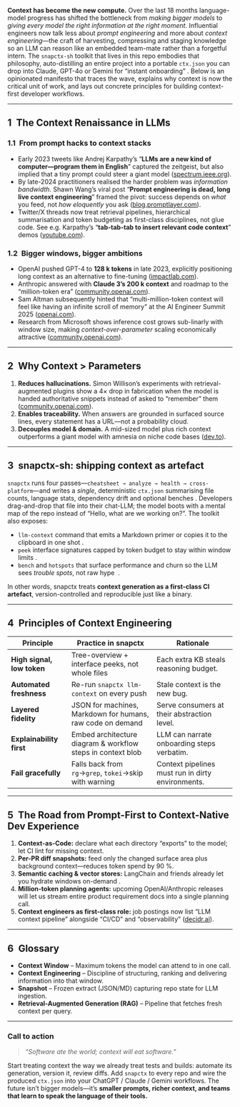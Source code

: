 **Context has become the new compute.**  Over the last 18 months language-model progress has shifted the bottleneck from *making bigger models* to *giving every model the right information at the right moment*.  Influential engineers now talk less about *prompt engineering* and more about *context engineering*—the craft of harvesting, compressing and staging knowledge so an LLM can reason like an embedded team-mate rather than a forgetful intern.  The `snapctx-sh` toolkit that lives in this repo embodies that philosophy, auto-distilling an entire project into a portable `ctx.json` you can drop into Claude, GPT-4o or Gemini for “instant onboarding” .  Below is an opinionated manifesto that traces the wave, explains why context is now the critical unit of work, and lays out concrete principles for building context-first developer workflows.

---

## 1 The Context Renaissance in LLMs

### 1.1 From prompt hacks to context stacks

* Early 2023 tweets like Andrej Karpathy’s “**LLMs are a new kind of computer—program them in English**” captured the zeitgeist, but also implied that a tiny prompt could steer a giant model﻿ ([spectrum.ieee.org][1]).
* By late-2024 practitioners realised the harder problem was *information bandwidth*.  Shawn Wang’s viral post “**Prompt engineering is dead, long live context engineering**” framed the pivot: success depends on *what* you feed, not *how eloquently* you ask ([blog.promptlayer.com][2]).
* Twitter/X threads now treat retrieval pipelines, hierarchical summarisation and token budgeting as first-class disciplines, not glue code.  See e.g. Karpathy’s “**tab-tab-tab to insert relevant code context**” demos ([youtube.com][3]).

### 1.2 Bigger windows, bigger ambitions

* OpenAI pushed GPT-4 to **128 k tokens** in late 2023, explicitly positioning long context as an alternative to fine-tuning ([impactlab.com][4]).
* Anthropic answered with **Claude 3’s 200 k context** and roadmap to the “million-token era” ([community.openai.com][5]).
* Sam Altman subsequently hinted that “multi-million-token context will feel like having an infinite scroll of memory” at the AI Engineer Summit 2025 ([openai.com][6]).
* Research from Microsoft shows inference cost grows sub-linarly with window size, making *context-over-parameter* scaling economically attractive ([community.openai.com][7]).

---

## 2 Why Context > Parameters

1. **Reduces hallucinations.**  Simon Willison’s experiments with retrieval-augmented plugins show a 4× drop in fabrication when the model is handed authoritative snippets instead of asked to “remember” them ([community.openai.com][8]).
2. **Enables traceability.**  When answers are grounded in surfaced source lines, every statement has a URL—not a probability cloud.
3. **Decouples model & domain.**  A mid-sized model plus rich context outperforms a giant model with amnesia on niche code bases ﻿([dev.to][9]).

---

## 3 snapctx-sh: shipping context as artefact

`snapctx` runs four passes—`cheatsheet → analyze → health → cross-platform`—and writes a *single*, deterministic `ctx.json` summarising file counts, language stats, dependency drift and optional benches .  Developers drag-and-drop that file into their chat-LLM; the model boots with a mental map of the repo instead of “Hello, what are we working on?”.  The toolkit also exposes:

* `llm-context` command that emits a Markdown primer or copies it to the clipboard in one shot   .
* `peek` interface signatures capped by token budget to stay within window limits .
* `bench` and `hotspots` that surface performance and churn so the LLM sees *trouble spots*, not raw hype ﻿ .

In other words, snapctx treats **context generation as a first-class CI artefact**, version-controlled and reproducible just like a binary.

---

## 4 Principles of Context Engineering

| Principle                  | Practice in snapctx                                           | Rationale                                         |
| -------------------------- | ------------------------------------------------------------- | ------------------------------------------------- |
| **High signal, low token** | Tree-overview + interface peeks, not whole files              | Each extra KB steals reasoning budget.            |
| **Automated freshness**    | Re-run `snapctx llm-context` on every push                    | Stale context is the new bug.                     |
| **Layered fidelity**       | JSON for machines, Markdown for humans, raw code on demand    | Serve consumers at their abstraction level.       |
| **Explainability first**   | Embed architecture diagram & workflow steps in context blob ﻿ | LLM can narrate onboarding steps verbatim.        |
| **Fail gracefully**        | Falls back from `rg`→`grep`, `tokei`→skip with warning        | Context pipelines must run in dirty environments. |

---

## 5 The Road from Prompt-First to Context-Native Dev Experience

1. **Context-as-Code:** declare what each directory “exports” to the model; let CI lint for missing context.
2. **Per-PR diff snapshots:** feed only the changed surface area plus background context—reduces token spend by 90 %.
3. **Semantic caching & vector stores:** LangChain and friends already let you hydrate windows on-demand .
4. **Million-token planning agents:** upcoming OpenAI/Anthropic releases will let us stream entire product requirement docs into a single planning call.
5. **Context engineers as first-class role:** job postings now list “LLM context pipeline” alongside “CI/CD” and “observability” ([decidr.ai][10]).

---

## 6 Glossary

* **Context Window** – Maximum tokens the model can attend to in one call.
* **Context Engineering** – Discipline of structuring, ranking and delivering information into that window.
* **Snapshot** – Frozen extract (JSON/MD) capturing repo state for LLM ingestion.
* **Retrieval-Augmented Generation (RAG)** – Pipeline that fetches fresh context per query.

---

### Call to action

> *“Software ate the world; context will eat software.”*

Start treating context the way we already treat tests and builds: automate its generation, version it, review diffs.  Add `snapctx` to every repo and wire the produced `ctx.json` into your ChatGPT / Claude / Gemini workflows.  The future isn’t bigger models—it’s **smaller prompts, richer context, and teams that learn to speak the language of their tools.**

[1]: https://spectrum.ieee.org/prompt-engineering-is-dead?utm_source=chatgpt.com "AI Prompt Engineering Is Dead - IEEE Spectrum"
[2]: https://blog.promptlayer.com/is-prompt-engineering-dead/?utm_source=chatgpt.com "Is Prompt Engineering Dead? The Future of AI Prompting"
[3]: https://www.youtube.com/watch?v=I-2PuK7Sb6c&utm_source=chatgpt.com "Prompt Engineering is DEAD? #contextengineering # ... - YouTube"
[4]: https://www.impactlab.com/2025/05/19/the-rise-and-fall-of-prompt-engineering-a-vanishing-role-in-the-age-of-ai/?utm_source=chatgpt.com "The Rise and Fall of Prompt Engineering: A Vanishing Role in the Age of ..."
[5]: https://community.openai.com/t/announcing-gpt-4o-in-the-api/744700?page=3&utm_source=chatgpt.com "Announcing GPT-4o in the API! - Page 3 - Announcements - OpenAI ..."
[6]: https://openai.com/index/gpt-4o-mini-advancing-cost-efficient-intelligence/?utm_source=chatgpt.com "GPT-4o mini: advancing cost-efficient intelligence - OpenAI"
[7]: https://community.openai.com/t/what-is-the-token-limit-of-the-new-version-gpt-4o/752528?page=2&utm_source=chatgpt.com "What is the token-limit of the new version GPT 4o?"
[8]: https://community.openai.com/t/gpt-4o-context-window-confusion/761439?utm_source=chatgpt.com "GPT-4o context window confusion - API - OpenAI Developer Community"
[9]: https://dev.to/yunwei37/prompt-engineering-is-dead-long-live-ai-engineering-1bjn?utm_source=chatgpt.com "Prompt Engineering is Dead, Long Live AI Engineering"
[10]: https://www.decidr.ai/blog/the-real-reason-prompt-engineering-is-dying-and-what-comes-next?utm_source=chatgpt.com "Why prompt engineering is fading and what’s next - decidr.ai"
